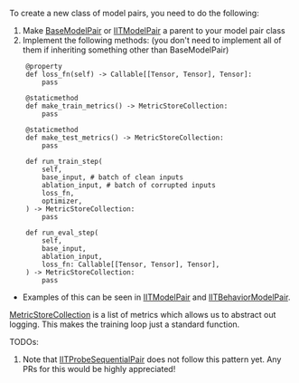 To create a new class of model pairs, you need to do the following:

1. Make [BaseModelPair](./iit/model_pairs/base_model_pair.py) or [IITModelPair](./iit/model_pairs/iit_model_pairs.py) a parent to your model pair class 
2. Implement the following methods: (you don't need to implement all of them if inheriting something other than BaseModelPair)
```
    @property
    def loss_fn(self) -> Callable[[Tensor, Tensor], Tensor]:
        pass

    @staticmethod
    def make_train_metrics() -> MetricStoreCollection:
        pass

    @staticmethod
    def make_test_metrics() -> MetricStoreCollection:
        pass
    
    def run_train_step(
        self,
        base_input, # batch of clean inputs
        ablation_input, # batch of corrupted inputs
        loss_fn,
        optimizer,
    ) -> MetricStoreCollection:
        pass

    def run_eval_step(
        self,
        base_input,
        ablation_input,
        loss_fn: Callable[[Tensor, Tensor], Tensor],
    ) -> MetricStoreCollection:
        pass
```

  - Examples of this can be seen in [IITModelPair](./iit/model_pairs/iit_model_pairs.py) and [IITBehaviorModelPair](./iit/model_pairs/iit_behavior_model_pair.py). 

[MetricStoreCollection](./iit/utils/metric.py) is a list of metrics which allows us to abstract out logging. This makes the training loop just a standard function. 

TODOs:
1. Note that [IITProbeSequentialPair](./iit/model_pairs/probed_sequential_pair.py) does not follow this pattern yet. Any PRs for this would be highly appreciated!